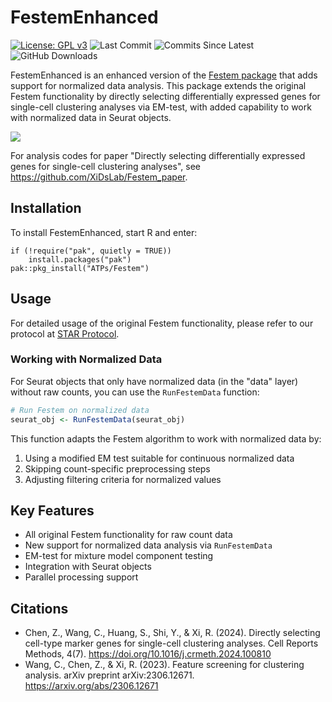 # FestemEnhanced

<!-- badges: start -->

[![License: GPL
v3](https://img.shields.io/badge/License-GPLv3-blue.svg)](https://www.gnu.org/licenses/gpl-3.0)
![Last
Commit](https://badgen.net/github/last-commit/ATPs/Festem/main)
![Commits Since
Latest](https://img.shields.io/github/commits-since/ATPs/Festem/latest/main)
![GitHub Downloads](https://img.shields.io/github/downloads/ATPs/Festem/total)
<!-- badges: end -->

FestemEnhanced is an enhanced version of the [Festem package](https://github.com/XiDsLab/Festem) that adds support for normalized data analysis. This package extends the original Festem functionality by directly selecting differentially expressed genes for single-cell clustering analyses via EM-test, with added capability to work with normalized data in Seurat objects.

<img src="https://github.com/Edward-Z-Chen/Festem/blob/main/img/graphical_abstract.png?raw=true">

For analysis codes for paper "Directly selecting differentially expressed genes for single-cell clustering analyses", see https://github.com/XiDsLab/Festem_paper.

## Installation

To install FestemEnhanced, start R and enter:

    if (!require("pak", quietly = TRUE))
        install.packages("pak")
    pak::pkg_install("ATPs/Festem")

## Usage

For detailed usage of the original Festem functionality, please refer to our protocol at [STAR Protocol](https://doi.org/10.1016/j.xpro.2024.103514).

### Working with Normalized Data

For Seurat objects that only have normalized data (in the "data" layer) without raw counts, you can use the `RunFestemData` function:

```r
# Run Festem on normalized data
seurat_obj <- RunFestemData(seurat_obj)
```

This function adapts the Festem algorithm to work with normalized data by:
1. Using a modified EM test suitable for continuous normalized data
2. Skipping count-specific preprocessing steps
3. Adjusting filtering criteria for normalized values

## Key Features

- All original Festem functionality for raw count data
- New support for normalized data analysis via `RunFestemData`
- EM-test for mixture model component testing
- Integration with Seurat objects
- Parallel processing support

## Citations

- Chen, Z., Wang, C., Huang, S., Shi, Y., & Xi, R. (2024). Directly selecting cell-type marker genes for single-cell clustering analyses. Cell Reports Methods, 4(7). <https://doi.org/10.1016/j.crmeth.2024.100810>
- Wang, C., Chen, Z., & Xi, R. (2023). Feature screening for clustering analysis. arXiv preprint arXiv:2306.12671. <https://arxiv.org/abs/2306.12671>
